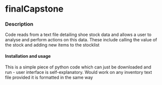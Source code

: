 # finalCapstone

### Description
Code reads from a text file detailing shoe stock data and allows a user to analyse and perform actions on this data. These include calling the value of the stock and adding new items to the stocklist

#### Installation and usage
This is a simple piece of python code which can just be downloaded and run - user interface is self-explanatory.
Would work on any inventory text file provided it is formatted in the same way
